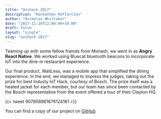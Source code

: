 ```yaml
---
title: "Unihack 2017"
description: "Hackathon Reflection"
author: "Nicholas Whittaker"
date: "2017-11-28T12:00:00+10:00"
draft: false
layout: "single"
slug: "unihack-2017"
---
```


Teaming up with some fellow friends from Monash, we went in as **Angry React Native**. We worked using Bluecat bluetooth beacons to incorporate IoT into the dine-in restaurant experience.

<!--more-->

Our final product, WaitLess, was a mobile app that simplified the dining experience. In the end, we managed to impress the judges, taking out the prize for best Industy IoT Hack, courtesy of Bosch. The prize itself was a heated jacket for each member, but our team has since been contacted by the Bosch representative from the event offered a tour of their Clayton HQ.

{{< tweet 907806961676124161 >}}

You can find a copy of our project on [GitHub](https://github.com/scaredginger/angry-react-native)
